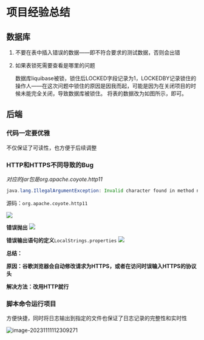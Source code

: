 # 项目经验总结

## 数据库

1.  不要在表中插入错误的数据——即不符合要求的测试数据，否则会出错

2.  如果表锁死需要查看是哪里的问题

    数据库liquibase被锁，锁住后LOCKED字段记录为1，LOCKEDBY记录锁住的操作人——在这次问题中锁住的原因是因我而起，可能是因为在关闭项目的时候未能完全关闭，导致数据库被锁住。
    将表的数据改为如图所示，即可。

## 后端

### 代码一定要优雅

不仅保证了可读性，也方便于后续调整

### HTTP和HTTPS不同导致的Bug

*对应的jar包是org.apache.coyote.http11*

```java
java.lang.IllegalArgumentException: Invalid character found in method name [0x030x000x00/*0xe00x000x000x000x000x00Cookie: ]. HTTP method names must be tokens
```

源码：```org.apache.coyote.http11```

![](项目经验总结/assets/Pasted%20image%2020240114164209.png)

**错误抛出**
![](项目经验总结/assets/Pasted%20image%2020240114164227.png)

**错误输出语句的定义**```LocalStrings.properties```
![](项目经验总结/assets/Pasted%20image%2020240114164247.png)

**总结：**

**原因：谷歌浏览器会自动修改请求为HTTPS，或者在访问时误输入HTTPS的协议头**

**解决方法：改用HTTP就行**

### 脚本命令运行项目

方便快捷，同时将日志输出到指定的文件也保证了日志记录的完整性和实时性

![image-20231111112309271](项目经验总结/assets/image-20231111112309271.png)